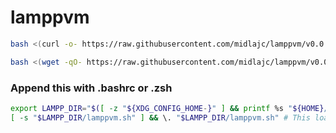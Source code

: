 # lamppvm



```sh
bash <(curl -o- https://raw.githubusercontent.com/midlajc/lamppvm/v0.0.1/install.sh)
```
```sh
bash <(wget -qO- https://raw.githubusercontent.com/midlajc/lamppvm/v0.0.1/install.sh)  
```

### Append this with .bashrc or .zsh
```sh
export LAMPP_DIR="$([ -z "${XDG_CONFIG_HOME-}" ] && printf %s "${HOME}/.lamppvm" || printf %s "${XDG_CONFIG_HOME}/lamppvm")"
[ -s "$LAMPP_DIR/lamppvm.sh" ] && \. "$LAMPP_DIR/lamppvm.sh" # This loads lamppvm
```
